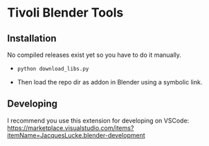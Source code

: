 # Tivoli Blender Tools

## Installation

No compiled releases exist yet so you have to do it manually.

-   ```bash
    python download_libs.py
    ```

-   Then load the repo dir as addon in Blender using a symbolic link.

## Developing

I recommend you use this extension for developing on VSCode:
https://marketplace.visualstudio.com/items?itemName=JacquesLucke.blender-development
